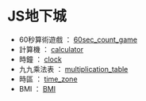 # JS地下城

- 60秒算術遊戲 ：   [60sec_count_game](https://caleb-liao.github.io/JS_gadget/60sec_count_game)
- 計算機 ：   [calculator](https://caleb-liao.github.io/JS_gadget/calculator)
- 時鐘 ：   [clock](https://caleb-liao.github.io/JS_gadget/clock)
- 九九乘法表 ：   [multiplication_table](https://caleb-liao.github.io/JS_gadget/multiplication_table)
- 時區 ：   [time_zone](https://caleb-liao.github.io/JS_gadget/time_zone)
- BMI ：   [BMI](https://caleb-liao.github.io/JS_gadget/BMI)